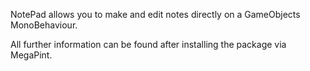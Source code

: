 NotePad allows you to make and edit notes directly on a GameObjects MonoBehaviour.

All further information can be found after installing the package via MegaPint.

